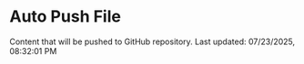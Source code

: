 # Auto Push File

Content that will be pushed to GitHub repository.
Last updated: 07/23/2025, 08:32:01 PM